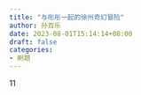 ```yaml
---
title: "与彤彤一起的徐州奇幻冒险"
author: 孙百乐
date: 2023-08-01T15:14:14+08:00
draft: false
categories: 
- 刷题
---
```


11
